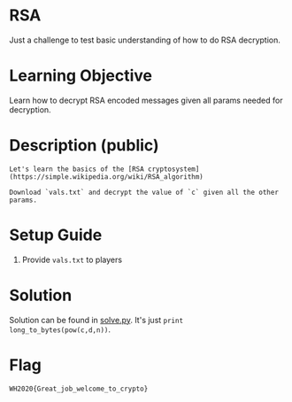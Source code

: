 # RSA

Just a challenge to test basic understanding of how to do RSA decryption.

# Learning Objective

Learn how to decrypt RSA encoded messages given all params needed for decryption.

# Description (public)

```
Let's learn the basics of the [RSA cryptosystem](https://simple.wikipedia.org/wiki/RSA_algorithm)

Download `vals.txt` and decrypt the value of `c` given all the other params.
```

# Setup Guide

1. Provide `vals.txt` to players

# Solution

Solution can be found in [solve.py](solve.py). It's just `print long_to_bytes(pow(c,d,n))`.

# Flag

`WH2020{Great_job_welcome_to_crypto}`

